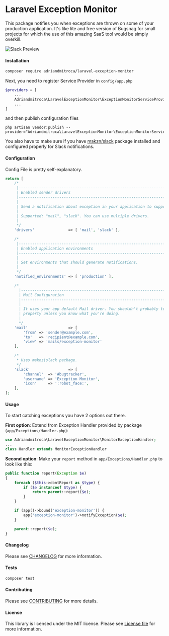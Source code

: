 Laravel Exception Monitor
================

This package notifies you when exceptions are thrown on some of your production application. It's like lite and free version of Bugsnag for small projects for which the use of this amazing SaaS tool would be simply overkill.

![Slack Preview](http://i.imgur.com/CtNRr6U.png)

#### Installation
``` bash
composer require adriandmitroca/laravel-exception-monitor
```

Next, you need to register Service Provider in `config/app.php`
```php
$providers = [
    ...
    Adriandmitroca\LaravelExceptionMonitor\ExceptionMonitorServiceProvider::class
    ...
]
```

and then publish configuration files
```
php artisan vendor:publish --provider="Adriandmitroca\LaravelExceptionMonitor\ExceptionMonitorServiceProvider"
```

You also have to make sure if you have [makzn/slack](https://github.com/maknz/slack) package installed and configured properly for Slack notifications.

#### Configuration
Config File is pretty self-explanatory.
```php
return [
    /*
     |--------------------------------------------------------------------------
     | Enabled sender drivers
     |--------------------------------------------------------------------------
     |
     | Send a notification about exception in your application to supported channels.
     |
     | Supported: "mail", "slack". You can use multiple drivers.
     |
     */
    'drivers'               => [ 'mail', 'slack' ],

    /*
     |--------------------------------------------------------------------------
     | Enabled application environments
     |--------------------------------------------------------------------------
     |
     | Set environments that should generate notifications.
     |
     */
    'notified_environments' => [ 'production' ],

    /*
      |--------------------------------------------------------------------------
      | Mail Configuration
      |--------------------------------------------------------------------------
      |
      | It uses your app default Mail driver. You shouldn't probably touch the view
      | property unless you know what you're doing.
      |
      */
    'mail'                  => [
        'from' => 'sender@example.com',
        'to'   => 'recipient@example.com',
        'view' => 'mails/exception-monitor'
    ],

    /*
     * Uses maknz\slack package.
     */
    'slack'                 => [
        'channel'  => '#bugtracker',
        'username' => 'Exception Monitor',
        'icon'     => ':robot_face:',
    ],
];
```

#### Usage
To start catching exceptions you have 2 options out there.

**First option**: Extend from Exception Handler provided by package (`app/Exceptions/Handler.php`):
```php
use Adriandmitroca\LaravelExceptionMonitor\MonitorExceptionHandler;
...
class Handler extends MonitorExceptionHandler
```

**Second option**: Make your `report` method in `app/Exceptions/Handler.php` to look like this:
```php
public function report(Exception $e)
{
    foreach ($this->dontReport as $type) {
        if ($e instanceof $type) {
            return parent::report($e);
        }
    }

    if (app()->bound('exception-monitor')) {
        app('exception-monitor')->notifyException($e);
    }

    parent::report($e);
}
```

#### Changelog
Please see [CHANGELOG](CHANGELOG.md) for more information.

#### Tests
``` bash
composer test
```

#### Contributing
Please see [CONTRIBUTING](CONTRIBUTING.md) for more details.

#### License
This library is licensed under the MIT license. Please see [License file](LICENSE.md) for more information.
